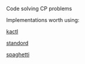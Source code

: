 Code solving CP problems

Implementations worth using:

[kactl](kactl.pdf)

[standord](stanford.html)

[spaghetti](https://github.com/spaghetti-source/algorithm)

